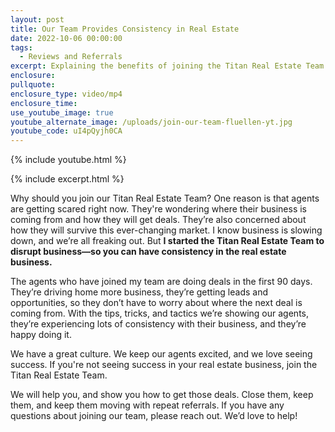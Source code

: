 ```yaml
---
layout: post
title: Our Team Provides Consistency in Real Estate
date: 2022-10-06 00:00:00
tags:
  - Reviews and Referrals
excerpt: Explaining the benefits of joining the Titan Real Estate Team.
enclosure:
pullquote:
enclosure_type: video/mp4
enclosure_time:
use_youtube_image: true
youtube_alternate_image: /uploads/join-our-team-fluellen-yt.jpg
youtube_code: uI4pQyjh0CA
---
```

{% include youtube.html %}

{% include excerpt.html %}

Why should you join our Titan Real Estate Team? One reason is that agents are getting scared right now. They're wondering where their business is coming from and how they will get deals. They’re also concerned about how they will survive this ever-changing market. I know business is slowing down, and we’re all freaking out. But **I started the Titan Real Estate Team to disrupt business—so you can have consistency in the real estate business.**

The agents who have joined my team are doing deals in the first 90 days. They’re driving home more business, they’re getting leads and opportunities, so they don’t have to worry about where the next deal is coming from. With the tips, tricks, and tactics we’re showing our agents, they’re experiencing lots of consistency with their business, and they’re happy doing it.

We have a great culture. We keep our agents excited, and we love seeing success. If you're not seeing success in your real estate business, join the Titan Real Estate Team.

We will help you, and show you how to get those deals. Close them, keep them, and keep them moving with repeat referrals. If you have any questions about joining our team, please reach out. We’d love to help\!